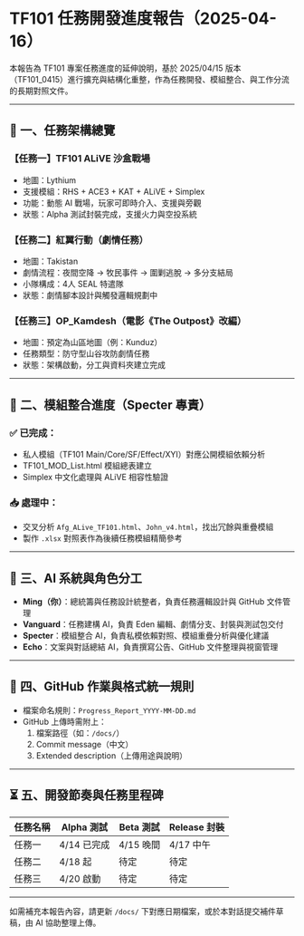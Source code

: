 # TF101 任務開發進度報告（2025-04-16）

本報告為 TF101 專案任務進度的延伸說明，基於 2025/04/15 版本（TF101_0415）進行擴充與結構化重整，作為任務開發、模組整合、與工作分流的長期對照文件。

---

## 📌 一、任務架構總覽

### 【任務一】TF101 ALiVE 沙盒戰場
- 地圖：Lythium
- 支援模組：RHS + ACE3 + KAT + ALiVE + Simplex
- 功能：動態 AI 戰場，玩家可即時介入、支援與旁觀
- 狀態：Alpha 測試封裝完成，支援火力與空投系統

### 【任務二】紅翼行動（劇情任務）
- 地圖：Takistan
- 劇情流程：夜間空降 → 牧民事件 → 圍剿逃脫 → 多分支結局
- 小隊構成：4人 SEAL 特遣隊
- 狀態：劇情腳本設計與觸發邏輯規劃中

### 【任務三】OP_Kamdesh（電影《The Outpost》改編）
- 地圖：預定為山區地圖（例：Kunduz）
- 任務類型：防守型山谷攻防劇情任務
- 狀態：架構啟動，分工與資料夾建立完成

---

## 🧩 二、模組整合進度（Specter 專責）

### ✅ 已完成：
- 私人模組（TF101 Main/Core/SF/Effect/XYI）對應公開模組依賴分析
- TF101_MOD_List.html 模組總表建立
- Simplex 中文化處理與 ALiVE 相容性驗證

### 📥 處理中：
- 交叉分析 `Afg_ALive_TF101.html`、`John_v4.html`，找出冗餘與重疊模組
- 製作 `.xlsx` 對照表作為後續任務模組精簡參考

---

## 🧠 三、AI 系統與角色分工

- **Ming（你）**：總統籌與任務設計統整者，負責任務邏輯設計與 GitHub 文件管理
- **Vanguard**：任務建構 AI，負責 Eden 編輯、劇情分支、封裝與測試包交付
- **Specter**：模組整合 AI，負責私模依賴對照、模組重疊分析與優化建議
- **Echo**：文案與對話總結 AI，負責撰寫公告、GitHub 文件整理與視窗管理

---

## 📂 四、GitHub 作業與格式統一規則

- 檔案命名規則：`Progress_Report_YYYY-MM-DD.md`
- GitHub 上傳時需附上：
  1. 檔案路徑（如：`/docs/`）
  2. Commit message（中文）
  3. Extended description（上傳用途與說明）

---

## ⏳ 五、開發節奏與任務里程碑

| 任務名稱 | Alpha 測試 | Beta 測試 | Release 封裝 |
|----------|-------------|------------|----------------|
| 任務一   | 4/14 已完成 | 4/15 晚間  | 4/17 中午      |
| 任務二   | 4/18 起     | 待定       | 待定           |
| 任務三   | 4/20 啟動   | 待定       | 待定           |

---

如需補充本報告內容，請更新 `/docs/` 下對應日期檔案，或於本對話提交補件草稿，由 AI 協助整理上傳。
